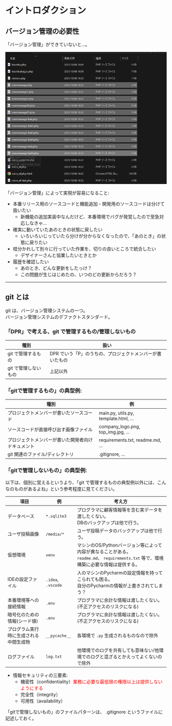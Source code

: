 # イントロダクション

## バージョン管理の必要性

「バージョン管理」ができていないと...。

![image info](./img/without_git.png)

「バージョン管理」によって実現が容易になること:

- 本番リリース用のソースコードと機能追加・開発用のソースコードは分けて扱いたい
	- 新機能の追加実装中なんだけど、本番環境でバグが発覚したので至急対応しなきゃ...
- 確実に動いていたあのときの状態に戻したい
	- いろいろいじっていたら分けが分からなくなったので、「あのとき」の状態に戻りたい
- 枝分かれして別々に行っていた作業を、切りの良いところで統合したい
	- デザイナーさんと協業したいときとか
- 履歴を確認したい
	- あのとき、どんな更新をしたっけ？
	- この問題が生じはじめたの、いつのどの更新からだろう？

***

## git とは

git は、バージョン管理システムの一つ。  
バージョン管理システムのデファクトスタンダード。

### 「DPR」で考える、git で管理するもの/管理しないもの

| 種別           | 扱い                       |
|--------------|--------------------------|
| git で管理するもの  | DPR でいう「P」のうちの、プロジェクトメンバーが書いたもの |
| git で管理しないもの | 上記以外                     |

### 「gitで管理するもの」の典型例:

| 種別                        | 例                                     
|---------------------------|---------------------------------------|
| プロジェクトメンバーが書いたソースコード      | main.py, utils.py, template.html, ... |
| ソースコードが直接呼び出す画像ファイル       | company_logo.png, top_img.jpg, ...    |
| プロジェクトメンバーが書いた開発者向けドキュメント | requirements.txt, readme.md, ...      |
| git 関連のファイル/ディレクトリ        | .gitignore, ...                 |


### 「gitで管理しないもの」の典型例:

以下は、個別に覚えるというより、「git で管理するものの典型例以外には、こんなのものがあるよね」という参考程度に見てください。

| 項目         | 例          | 考え方  | 
|------------|------------|---------------------------------------------------|
| データベース     | `*.sqlite3` | プログラマに顧客情報等を含む実データを渡したくない。<br>DBのバックアップは他で行う。 |
| ユーザ投稿画像     | `/media/*` | ユーザ投稿データのバックアップは他で行う。 |
| 仮想環境       | `venv`       | マシンのOS/Pythonバージョン等によって内容が異なることがある。<br>`readme.md`、 `requirements.txt` 等で、環境構築に必要な情報は提供する。 |
| IDEの設定ファイル | `.idea`, `.vscode`      | 人のマシンのPycharmの設定情報を持ってこられても困る。<br>自分のPycharmの情報が上書きされてしまう？ |
| 本番環境等への接続情報 | `.env`      | プログラマに余計な情報は渡したくない。<br>(不正アクセスのリスクになる) |
| 暗号化のための情報(シード値) | `.env`      | プログラマに余計な情報は渡したくない。<br>(不正アクセスのリスクになる) |
| プログラム実行時に生成される中間生成物     | `__pycache__`      | 各環境で `.py` 生成されるものなので除外 |
| ログファイル | `log.txt` | 他環境でのログを共有しても意味ない/他環境でのログと混ざるとかえってよくないので除外 |

- 情報セキュリティの三要素:  
	- 機密性（confidentiality）<span style="color:red; ">業務に必要な最低限の権限以上は提供しないようにする</span>
	- 完全性（integrity）
	- 可用性（availability）


「gitで管理しないもの」のファイルパターンは、 .gitignore というファイルに記述しておく。
